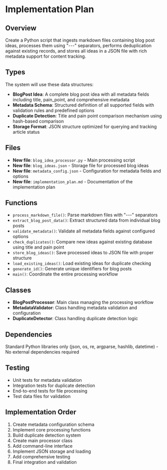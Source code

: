 # Implementation Plan

## Overview
Create a Python script that ingests markdown files containing blog post ideas, processes them using "---" separators, performs deduplication against existing records, and stores all ideas in a JSON file with rich metadata support for content tracking.

## Types
The system will use these data structures:
- **BlogPost Idea**: A complete blog post idea with all metadata fields including title, pain_point, and comprehensive metadata
- **Metadata Schema**: Structured definition of all supported fields with validation rules and predefined options
- **Duplicate Detection**: Title and pain point comparison mechanism using hash-based comparison
- **Storage Format**: JSON structure optimized for querying and tracking article status

## Files
- **New file**: `blog_idea_processor.py` - Main processing script
- **New file**: `blog_ideas.json` - Storage file for processed blog ideas  
- **New file**: `metadata_config.json` - Configuration for metadata fields and options
- **New file**: `implementation_plan.md` - Documentation of the implementation plan

## Functions
- `process_markdown_file()`: Parse markdown files with "---" separators
- `extract_blog_post_data()`: Extract structured data from individual blog posts
- `validate_metadata()`: Validate all metadata fields against configured options
- `check_duplicates()`: Compare new ideas against existing database using title and pain point
- `store_blog_ideas()`: Save processed ideas to JSON file with proper structure
- `load_existing_ideas()`: Load existing ideas for duplicate checking
- `generate_id()`: Generate unique identifiers for blog posts
- `main()`: Coordinate the entire processing workflow

## Classes
- **BlogPostProcessor**: Main class managing the processing workflow
- **MetadataValidator**: Class handling metadata validation and configuration
- **DuplicateDetector**: Class handling duplicate detection logic

## Dependencies
Standard Python libraries only (json, os, re, argparse, hashlib, datetime) - No external dependencies required

## Testing
- Unit tests for metadata validation
- Integration tests for duplicate detection
- End-to-end tests for file processing
- Test data files for validation

## Implementation Order
1. Create metadata configuration schema
2. Implement core processing functions
3. Build duplicate detection system
4. Create main processor class
5. Add command-line interface
6. Implement JSON storage and loading
7. Add comprehensive testing
8. Final integration and validation
